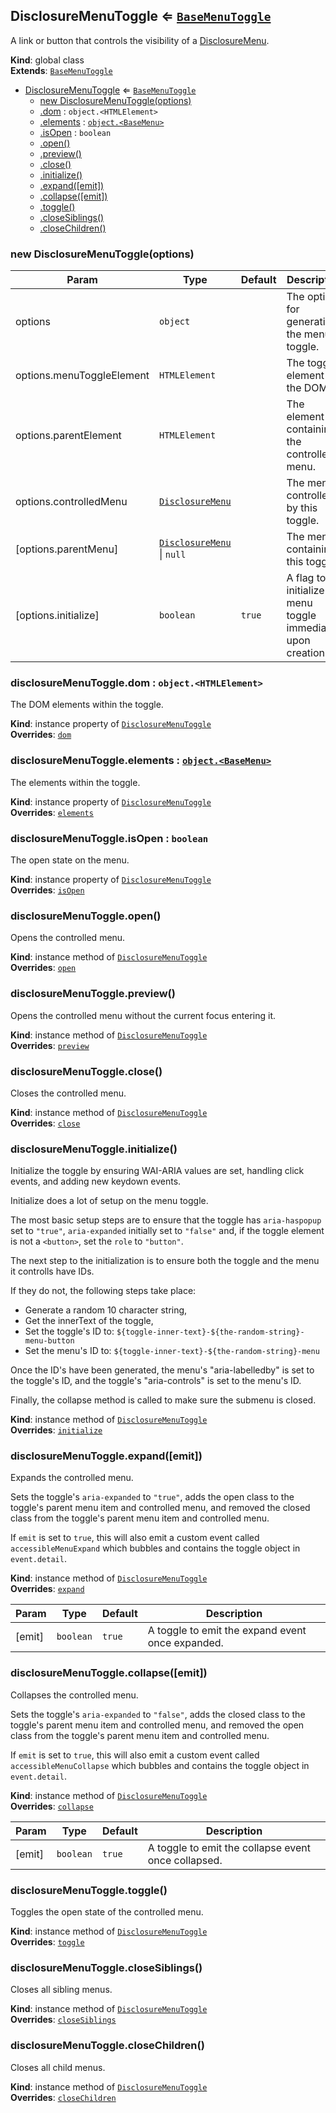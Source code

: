 <a name="DisclosureMenuToggle"></a>

## DisclosureMenuToggle ⇐ [<code>BaseMenuToggle</code>](#BaseMenuToggle)
A link or button that controls the visibility of a [DisclosureMenu](DisclousreMenu.md).

**Kind**: global class  
**Extends**: [<code>BaseMenuToggle</code>](#BaseMenuToggle)  

* [DisclosureMenuToggle](#DisclosureMenuToggle) ⇐ [<code>BaseMenuToggle</code>](#BaseMenuToggle)
    * [new DisclosureMenuToggle(options)](#new_DisclosureMenuToggle_new)
    * [.dom](#BaseMenuToggle+dom) : <code>object.&lt;HTMLElement&gt;</code>
    * [.elements](#BaseMenuToggle+elements) : [<code>object.&lt;BaseMenu&gt;</code>](#BaseMenu)
    * [.isOpen](#BaseMenuToggle+isOpen) : <code>boolean</code>
    * [.open()](#DisclosureMenuToggle+open)
    * [.preview()](#DisclosureMenuToggle+preview)
    * [.close()](#DisclosureMenuToggle+close)
    * [.initialize()](#BaseMenuToggle+initialize)
    * [.expand([emit])](#BaseMenuToggle+expand)
    * [.collapse([emit])](#BaseMenuToggle+collapse)
    * [.toggle()](#BaseMenuToggle+toggle)
    * [.closeSiblings()](#BaseMenuToggle+closeSiblings)
    * [.closeChildren()](#BaseMenuToggle+closeChildren)

<a name="new_DisclosureMenuToggle_new"></a>

### new DisclosureMenuToggle(options)

| Param | Type | Default | Description |
| --- | --- | --- | --- |
| options | <code>object</code> |  | The options for generating the menu toggle. |
| options.menuToggleElement | <code>HTMLElement</code> |  | The toggle element in the DOM. |
| options.parentElement | <code>HTMLElement</code> |  | The element containing the controlled menu. |
| options.controlledMenu | [<code>DisclosureMenu</code>](#DisclosureMenu) |  | The menu controlled by this toggle. |
| [options.parentMenu] | [<code>DisclosureMenu</code>](#DisclosureMenu) \| <code>null</code> | <code></code> | The menu containing this toggle. |
| [options.initialize] | <code>boolean</code> | <code>true</code> | A flag to initialize the menu toggle immediately upon creation. |

<a name="BaseMenuToggle+dom"></a>

### disclosureMenuToggle.dom : <code>object.&lt;HTMLElement&gt;</code>
The DOM elements within the toggle.

**Kind**: instance property of [<code>DisclosureMenuToggle</code>](#DisclosureMenuToggle)  
**Overrides**: [<code>dom</code>](#BaseMenuToggle+dom)  
<a name="BaseMenuToggle+elements"></a>

### disclosureMenuToggle.elements : [<code>object.&lt;BaseMenu&gt;</code>](#BaseMenu)
The elements within the toggle.

**Kind**: instance property of [<code>DisclosureMenuToggle</code>](#DisclosureMenuToggle)  
**Overrides**: [<code>elements</code>](#BaseMenuToggle+elements)  
<a name="BaseMenuToggle+isOpen"></a>

### disclosureMenuToggle.isOpen : <code>boolean</code>
The open state on the menu.

**Kind**: instance property of [<code>DisclosureMenuToggle</code>](#DisclosureMenuToggle)  
**Overrides**: [<code>isOpen</code>](#BaseMenuToggle+isOpen)  
<a name="DisclosureMenuToggle+open"></a>

### disclosureMenuToggle.open()
Opens the controlled menu.

**Kind**: instance method of [<code>DisclosureMenuToggle</code>](#DisclosureMenuToggle)  
**Overrides**: [<code>open</code>](#BaseMenuToggle+open)  
<a name="DisclosureMenuToggle+preview"></a>

### disclosureMenuToggle.preview()
Opens the controlled menu without the current focus entering it.

**Kind**: instance method of [<code>DisclosureMenuToggle</code>](#DisclosureMenuToggle)  
**Overrides**: [<code>preview</code>](#BaseMenuToggle+preview)  
<a name="DisclosureMenuToggle+close"></a>

### disclosureMenuToggle.close()
Closes the controlled menu.

**Kind**: instance method of [<code>DisclosureMenuToggle</code>](#DisclosureMenuToggle)  
**Overrides**: [<code>close</code>](#BaseMenuToggle+close)  
<a name="BaseMenuToggle+initialize"></a>

### disclosureMenuToggle.initialize()
Initialize the toggle by ensuring WAI-ARIA values are set, handling click events, and adding new keydown events.

Initialize does a lot of setup on the menu toggle.

The most basic setup steps are to ensure that the toggle has `aria-haspopup` set to `"true"`, `aria-expanded` initially set to `"false"` and, if the toggle element is not a `<button>`, set the `role` to `"button"`.

The next step to the initialization is to ensure both the toggle and the menu it controlls have IDs.

If they do not, the following steps take place:
- Generate a random 10 character string,
- Get the innerText of the toggle,
- Set the toggle's ID to: `${toggle-inner-text}-${the-random-string}-menu-button`
- Set the menu's ID to: `${toggle-inner-text}-${the-random-string}-menu`

Once the ID's have been generated, the menu's "aria-labelledby" is set to the toggle's ID, and the toggle's "aria-controls" is set to the menu's ID.

Finally, the collapse method is called to make sure the submenu is closed.

**Kind**: instance method of [<code>DisclosureMenuToggle</code>](#DisclosureMenuToggle)  
**Overrides**: [<code>initialize</code>](#BaseMenuToggle+initialize)  
<a name="BaseMenuToggle+expand"></a>

### disclosureMenuToggle.expand([emit])
Expands the controlled menu.

Sets the toggle's `aria-expanded` to `"true"`, adds the open class to the toggle's parent menu item and controlled menu, and removed the closed class from the toggle's parent menu item and controlled menu.

If `emit` is set to `true`, this will also emit a custom event called `accessibleMenuExpand` which bubbles and contains the toggle object in `event.detail`.

**Kind**: instance method of [<code>DisclosureMenuToggle</code>](#DisclosureMenuToggle)  
**Overrides**: [<code>expand</code>](#BaseMenuToggle+expand)  

| Param | Type | Default | Description |
| --- | --- | --- | --- |
| [emit] | <code>boolean</code> | <code>true</code> | A toggle to emit the expand event once expanded. |

<a name="BaseMenuToggle+collapse"></a>

### disclosureMenuToggle.collapse([emit])
Collapses the controlled menu.

Sets the toggle's `aria-expanded` to `"false"`, adds the closed class to the toggle's parent menu item and controlled menu, and removed the open class from the toggle's parent menu item and controlled menu.

If `emit` is set to `true`, this will also emit a custom event called `accessibleMenuCollapse` which bubbles and contains the toggle object in `event.detail`.

**Kind**: instance method of [<code>DisclosureMenuToggle</code>](#DisclosureMenuToggle)  
**Overrides**: [<code>collapse</code>](#BaseMenuToggle+collapse)  

| Param | Type | Default | Description |
| --- | --- | --- | --- |
| [emit] | <code>boolean</code> | <code>true</code> | A toggle to emit the collapse event once collapsed. |

<a name="BaseMenuToggle+toggle"></a>

### disclosureMenuToggle.toggle()
Toggles the open state of the controlled menu.

**Kind**: instance method of [<code>DisclosureMenuToggle</code>](#DisclosureMenuToggle)  
**Overrides**: [<code>toggle</code>](#BaseMenuToggle+toggle)  
<a name="BaseMenuToggle+closeSiblings"></a>

### disclosureMenuToggle.closeSiblings()
Closes all sibling menus.

**Kind**: instance method of [<code>DisclosureMenuToggle</code>](#DisclosureMenuToggle)  
**Overrides**: [<code>closeSiblings</code>](#BaseMenuToggle+closeSiblings)  
<a name="BaseMenuToggle+closeChildren"></a>

### disclosureMenuToggle.closeChildren()
Closes all child menus.

**Kind**: instance method of [<code>DisclosureMenuToggle</code>](#DisclosureMenuToggle)  
**Overrides**: [<code>closeChildren</code>](#BaseMenuToggle+closeChildren)  
